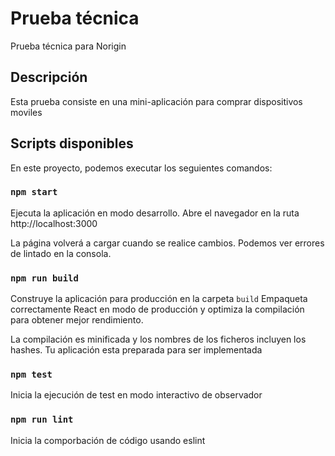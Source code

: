 # Prueba técnica

Prueba técnica para Norigin

## Descripción

Esta prueba consiste en una mini-aplicación para comprar dispositivos moviles

## Scripts disponibles

En este proyecto, podemos executar los seguientes comandos:

### `npm start`

Ejecuta la aplicación en modo desarrollo.
Abre el navegador en la ruta http://localhost:3000

La página volverá a cargar cuando se realice cambios.
Podemos ver errores de lintado en la consola.

### `npm run build`

Construye la aplicación para producción en la carpeta `build`
Empaqueta correctamente React en modo de producción y optimiza la compilación para obtener mejor rendimiento.

La compilación es minificada y los nombres de los ficheros incluyen los hashes.
Tu aplicación esta preparada para ser implementada

### `npm test`

Inicia la ejecución de test en modo interactivo de observador 

### `npm run lint`

Inicia la comporbación de código usando eslint